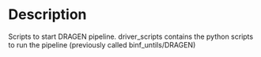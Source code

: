 # Description
Scripts to start DRAGEN pipeline.
driver_scripts contains the python scripts to run the pipeline (previously called binf_untils/DRAGEN)
